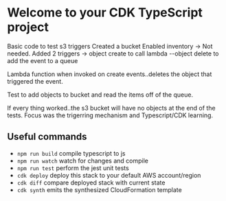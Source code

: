 # Welcome to your CDK TypeScript project

Basic code to test s3 triggers
Created a bucket
Enabled inventory -> Not needed.
Added 2 triggers
-> object create to call lambda
--object delete to add the event to a queue

Lambda function when invoked on create events..deletes the object that triggered the event.

Test to add objects to bucket and read the items off of the queue.

If every thing worked..the s3 bucket will have no objects at the end of the tests.
Focus was the trigerring mechanism and Typescript/CDK learning.

## Useful commands

- `npm run build` compile typescript to js
- `npm run watch` watch for changes and compile
- `npm run test` perform the jest unit tests
- `cdk deploy` deploy this stack to your default AWS account/region
- `cdk diff` compare deployed stack with current state
- `cdk synth` emits the synthesized CloudFormation template
